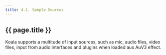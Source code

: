 ```yaml
---
title: 4.1. Sample Sources
---
```


## {{ page.title }}
Koala supports a multitude of input sources, such as mic, audio files, video files, input from audio interfaces and plugins when loaded aus AuV3 effect. 
